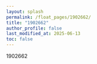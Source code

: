 ```yaml
---
layout: splash
permalink: /float_pages/1902662/
title: "1902662"
author_profile: false
last_modified_at: 2025-06-13
toc: false
---
```

 
1902662
